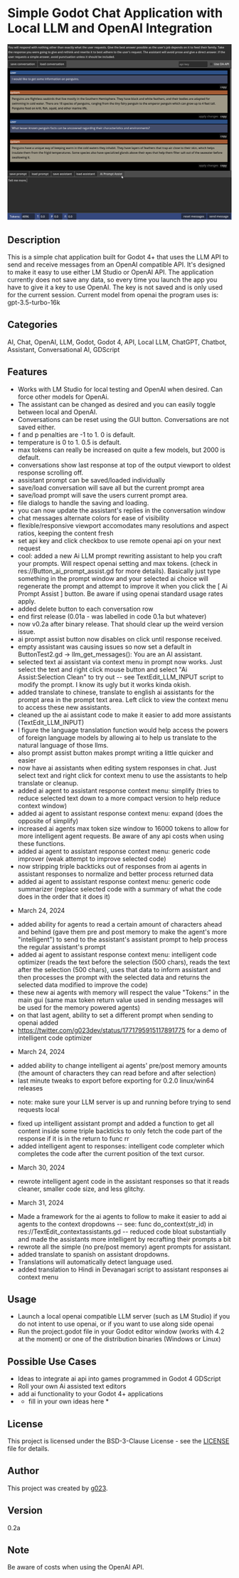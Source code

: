 # Simple Godot Chat Application with Local LLM and OpenAI Integration

![Chat Application Screenshot](./screenshot.png)

## Description

This is a simple chat application built for Godot 4+ that uses the LLM API to send and receive messages from an OpenAI compatible API. It's designed to make it easy to use either LM Studio or OpenAI API. The application currently does not save any data, so every time you launch the app you have to give it a key to use OpenAI. The key is not saved and is only used for the current session. Current model from openai the program uses is: gpt-3.5-turbo-16k

## Categories

AI, Chat, OpenAI, LLM, Godot, Godot 4, API, Local LLM, ChatGPT, Chatbot, Assistant, Conversational AI, GDScript

## Features

- Works with LM Studio for local testing and OpenAI when desired. Can force other models for OpenAi.
- The assistant can be changed as desired and you can easily toggle between local and OpenAI.
- Conversations can be reset using the GUI button. Conversations are not saved either.
- f and p penalties are -1 to 1. 0 is default.
- temperature is 0 to 1. 0.5 is default.
- max tokens can really be increased on quite a few models, but 2000 is default.
- conversations show last response at top of the output viewport to oldest response scrolling off.
- assistant prompt can be saved/loaded individually
- save/load conversation will save all but the current prompt area
- save/load prompt will save the users current prompt area.
- file dialogs to handle the saving and loading.
- you can now update the assistant's replies in the conversation window
- chat messages alternate colors for ease of visibility
- flexible/responsive viewport accomodates many resolutions and aspect ratios, keeping the content fresh
- set api key and click checkbox to use remote openai api on your next request
- cool: added a new Ai LLM prompt rewriting assistant to help you craft your prompts. Will respect openai setting and max tokens. (check in res://Button_ai_prompt_assist.gd for more details). Basically just type something in the prompt window and your selected ai choice will regenerate the prompt and attempt to improve it when you click the [ Ai Prompt Assist ] button. Be aware if using openai standard usage rates apply.
- added delete button to each conversation row
- end first release (0.01a - was labelled in code 0.1a but whatever)
- now v0.2a after binary release. That should clear up the weird version issue.
- ai prompt assist button now disables on click until response received.
- empty assistant was causing issues so now set a default in ButtonTest2.gd -> llm_get_messages(): You are an AI assistant.
- selected text ai assistant via context menu in prompt now works. Just select the text and right click mouse button and select "Ai Assist:Selection Clean" to try out
-- see TextEdit_LLM_INPUT script to modify the prompt. I know its ugly but it works kinda okish.
- added translate to chinese, translate to english ai assistants for the prompt area in the prompt text area. Left click to view the context menu to access these new assistants.
- cleaned up the ai assistant code to make it easier to add more assistants (TextEdit_LLM_INPUT)
- I figure the language translation function would help access the powers of foreign language models by allowing ai to help us translate to the natural language of those llms.
- also prompt assist button makes prompt writing a little quicker and easier
- now have ai assistants when editing system responses in chat. Just select text and right click for context menu to use the assistants to help translate or cleanup.
- added ai agent to assistant response context menu: simplify (tries to reduce selected text down to a more compact version to help reduce context window)
- added ai agent to assistant response context menu: expand (does the opposite of simplify)
- increased ai agents max token size window to 16000 tokens to allow for more intelligent agent requests. Be aware of any api costs when using these functions.
- added ai agent to assistant response context menu: generic code improver (weak attempt to improve selected code)
- now stripping triple backticks out of responses from ai agents in assistant responses to normalize and better process returned data
- added ai agent to assistant response context menu: generic code summarizer (replace selected code with a summary of what the code does in the order that it does it)
*  March 24, 2024 
- added ability for agents to read a certain amount of characters ahead and behind (gave them pre and post memory to make the agent's more "intelligent") to send to the assistant's assistant prompt to help process the regular assistant's prompt
- added ai agent to assistant response context menu: intelligent code optimizer (reads the text before the selection (500 chars), reads the text after the selection (500 chars), uses that data to inform assistant and then processes the prompt with the selected data and returns the selected data modified to improve the code)
- these new ai agents with memory will respect the value "Tokens:" in the main gui (same max token return value used in sending messages will be used for the memory powered agents)
- on that last agent, ability to set a different prompt when sending to openai added
- <https://twitter.com/g023dev/status/1771795915117891775> for a demo of intelligent code optimizer
* March 24, 2024
- added ability to change intelligent ai agents' pre/post memory amounts (the amount of characters they can read before and after selection)
- last minute tweaks to export before exporting for 0.2.0 linux/win64 releases
* note: make sure your LLM server is up and running before trying to send requests local
- fixed up intelligent assistant prompt and added a function to get all content inside some triple backticks to only fetch the code part of the response if it is in the return to func rr
- added intelligent agent to responses: intelligent code completer which completes the code after the current position of the text cursor.
* March 30, 2024
- rewrote intelligent agent code in the assistant responses so that it reads cleaner, smaller code size, and less glitchy.
* March 31, 2024
- Made a framework for the ai agents to follow to make it easier to add ai agents to the context dropdowns
-- see: func do_context(str_id) in res://TextEdit_contextassistants.gd
-- reduced code bloat substantially and made the assistants more intelligent by recrafting their prompts a bit
- rewrote all the simple (no pre/post memory) agent prompts for assistant.
- added translate to spanish on assistant dropdowns.
- Translations will automatically detect language used.
- added translation to Hindi in Devanagari script to assistant responses ai context menu

## Usage

- Launch a local openai compatible LLM server (such as LM Studio) if you do not intent to use openai, or if you want to use along side openai
- Run the project.godot file in your Godot editor window (works with 4.2 at the moment) or one of the distribution binaries (Windows or Linux)

## Possible Use Cases

- Ideas to integrate ai api into games programmed in Godot 4 GDScript
- Roll your own Ai assisted text editors
- add ai functionality to your Godot 4+ applications
- * fill in your own ideas here *

## License

This project is licensed under the BSD-3-Clause License - see the [LICENSE](LICENSE) file for details.

## Author

This project was created by [g023](https://github.com/g023).

## Version

0.2a

## Note

Be aware of costs when using the OpenAI API.